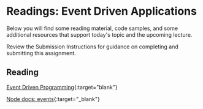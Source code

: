 # Readings: Event Driven Applications

Below you will find some reading material, code samples, and some additional resources that support today's topic and the upcoming lecture.

Review the Submission Instructions for guidance on completing and submitting this assignment.

## Reading

[Event Driven Programming](https://alligator.io/nodejs/event-driven-programming/){:target="blank"}

<!-- Mix it up! Create the questions with pointed answers, fill in the blank, or opinion/open ended -->

[Node docs: events](https://nodejs.org/api/events.html){:target="_blank"}

<!-- Mix it up! Create the questions with pointed answers, fill in the blank, or opinion/open ended -->
